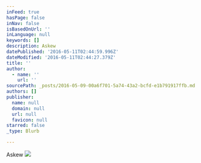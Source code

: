 ```yaml
---
inFeed: true
hasPage: false
inNav: false
isBasedOnUrl: ''
inLanguage: null
keywords: []
description: Askew
datePublished: '2016-05-11T02:44:59.996Z'
dateModified: '2016-05-11T02:44:27.379Z'
title: ''
author:
  - name: ''
    url: ''
sourcePath: _posts/2016-05-09-00a6f701-5a74-43a2-bcfd-e1b791917ffb.md
authors: []
publisher:
  name: null
  domain: null
  url: null
  favicon: null
starred: false
_type: Blurb

---
```

Askew
![](https://s3-us-west-2.amazonaws.com/the-grid-img/p/2f9e2ef7b3ec087ceda107c7225a9371ada9a0e9.jpg)